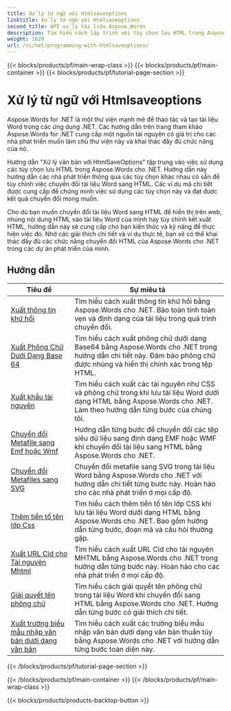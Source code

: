 ```yaml
---
title: Xử lý từ ngữ với Htmlsaveoptions
linktitle: Xử lý từ ngữ với Htmlsaveoptions
second_title: API xử lý tài liệu Aspose.Words
description: Tìm hiểu cách lập trình với tùy chọn lưu HTML trong Aspose.Words cho .NET. Dễ dàng chuyển đổi tài liệu Word sang HTML trong khi vẫn giữ nguyên định dạng và nội dung.
weight: 1620
url: /vi/net/programming-with-htmlsaveoptions/
---
```


{{< blocks/products/pf/main-wrap-class >}}
{{< blocks/products/pf/main-container >}}
{{< blocks/products/pf/tutorial-page-section >}}

# Xử lý từ ngữ với Htmlsaveoptions

Aspose.Words for .NET là một thư viện mạnh mẽ để thao tác và tạo tài liệu Word trong các ứng dụng .NET. Các hướng dẫn trên trang tham khảo Aspose.Words for .NET cung cấp một nguồn tài nguyên có giá trị cho các nhà phát triển muốn làm chủ thư viện này và khai thác đầy đủ chức năng của nó.

Hướng dẫn "Xử lý văn bản với HtmlSaveOptions" tập trung vào việc sử dụng các tùy chọn lưu HTML trong Aspose.Words cho .NET. Hướng dẫn này hướng dẫn các nhà phát triển thông qua các tùy chọn khác nhau có sẵn để tùy chỉnh việc chuyển đổi tài liệu Word sang HTML. Các ví dụ mã chi tiết được cung cấp để chứng minh việc sử dụng các tùy chọn này và đạt được kết quả chuyển đổi mong muốn.

Cho dù bạn muốn chuyển đổi tài liệu Word sang HTML để hiển thị trên web, nhúng nội dung HTML vào tài liệu Word của mình hay tùy chỉnh kết xuất HTML, hướng dẫn này sẽ cung cấp cho bạn kiến thức và kỹ năng để thực hiện việc đó. Nhờ các giải thích chi tiết và ví dụ thực tế, bạn sẽ có thể khai thác đầy đủ các chức năng chuyển đổi HTML của Aspose.Words cho .NET trong các dự án phát triển của mình.

 ## Hướng dẫn
| Tiêu đề | Sự miêu tả |
| --- | --- |
| [Xuất thông tin khứ hồi](./export-roundtrip-information/) | Tìm hiểu cách xuất thông tin khứ hồi bằng Aspose.Words cho .NET. Bảo toàn tính toàn vẹn và định dạng của tài liệu trong quá trình chuyển đổi. |
| [Xuất Phông Chữ Dưới Dạng Base 64](./export-fonts-as-base-64/) | Tìm hiểu cách xuất phông chữ dưới dạng Base64 bằng Aspose.Words cho .NET trong hướng dẫn chi tiết này. Đảm bảo phông chữ được nhúng và hiển thị chính xác trong tệp HTML. |
| [Xuất khẩu tài nguyên](./export-resources/) | Tìm hiểu cách xuất các tài nguyên như CSS và phông chữ trong khi lưu tài liệu Word dưới dạng HTML bằng Aspose.Words cho .NET. Làm theo hướng dẫn từng bước của chúng tôi. |
| [Chuyển đổi Metafile sang Emf hoặc Wmf](./convert-metafiles-to-emf-or-wmf/) | Hướng dẫn từng bước để chuyển đổi các tệp siêu dữ liệu sang định dạng EMF hoặc WMF khi chuyển đổi tài liệu sang HTML bằng Aspose.Words cho .NET. |
| [Chuyển đổi Metafiles sang SVG](./convert-metafiles-to-svg/) | Chuyển đổi metafile sang SVG trong tài liệu Word bằng Aspose.Words cho .NET với hướng dẫn chi tiết từng bước này. Hoàn hảo cho các nhà phát triển ở mọi cấp độ. |
| [Thêm tiền tố tên lớp Css](./add-css-class-name-prefix/) | Tìm hiểu cách thêm tiền tố tên lớp CSS khi lưu tài liệu Word dưới dạng HTML bằng Aspose.Words cho .NET. Bao gồm hướng dẫn từng bước, đoạn mã và câu hỏi thường gặp. |
| [Xuất URL Cid cho Tài nguyên Mhtml](./export-cid-urls-for-mhtml-resources/) | Tìm hiểu cách xuất URL Cid cho tài nguyên MHTML bằng Aspose.Words cho .NET trong hướng dẫn từng bước này. Hoàn hảo cho các nhà phát triển ở mọi cấp độ. |
| [Giải quyết tên phông chữ](./resolve-font-names/) | Tìm hiểu cách giải quyết tên phông chữ trong tài liệu Word khi chuyển đổi sang HTML bằng Aspose.Words cho .NET. Hướng dẫn từng bước có giải thích chi tiết. |
| [Xuất trường biểu mẫu nhập văn bản dưới dạng văn bản](./export-text-input-form-field-as-text/) | Tìm hiểu cách xuất các trường biểu mẫu nhập văn bản dưới dạng văn bản thuần túy bằng Aspose.Words cho .NET với hướng dẫn từng bước toàn diện này. |
{{< /blocks/products/pf/tutorial-page-section >}}

{{< /blocks/products/pf/main-container >}}
{{< /blocks/products/pf/main-wrap-class >}}

{{< blocks/products/products-backtop-button >}}
